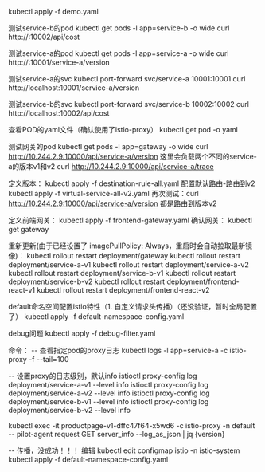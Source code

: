kubectl apply -f demo.yaml

测试service-b的pod
kubectl get pods -l app=service-b -o wide
curl http://<pod-xxx-ip>:10002/api/cost

测试service-a的pod
kubectl get pods -l app=service-a -o wide
curl http://<pod-xxx-ip>:10001/service-a/version


测试service-a的svc
kubectl port-forward svc/service-a 10001:10001
curl http://localhost:10001/service-a/version

测试service-b的svc
kubectl port-forward svc/service-b 10002:10002
curl http://localhost:10002/api/cost


查看POD的yaml文件（确认使用了istio-proxy）
kubectl get pod <pod-name> -o yaml

测试网关的pod
kubectl get pods -l app=gateway -o wide
curl http://10.244.2.9:10000/api/service-a/version
这里会负载两个不同的service-a的版本v1和v2
curl http://10.244.2.9:10000/api/service-a/trace

定义版本：
kubectl apply -f destination-rule-all.yaml
配置默认路由-路由到v2
kubectl apply -f virtual-service-all-v2.yaml
再次测试：curl http://10.244.2.9:10000/api/service-a/version 都是路由到版本v2


定义前端网关：
kubectl apply -f frontend-gateway.yaml
确认网关：
kubectl get gateway

重新更新(由于已经设置了 imagePullPolicy: Always，重启时会自动拉取最新镜像)：
kubectl rollout restart deployment/gateway
kubectl rollout restart deployment/service-a-v1
kubectl rollout restart deployment/service-a-v2
kubectl rollout restart deployment/service-b-v1
kubectl rollout restart deployment/service-b-v2
kubectl rollout restart deployment/frontend-react-v1
kubectl rollout restart deployment/frontend-react-v2

default命名空间配置istio特性（1. 自定义请求头传播）（还没验证，暂时全局配置了）
kubectl apply -f default-namespace-config.yaml


debug问题
kubectl apply -f debug-filter.yaml



命令：
-- 查看指定pod的proxy日志
kubectl logs -l app=service-a -c istio-proxy -f --tail=100

-- 设置proxy的日志级别，默认info
istioctl proxy-config log deployment/service-a-v1 --level info
istioctl proxy-config log deployment/service-a-v2 --level info
istioctl proxy-config log deployment/service-b-v1 --level info
istioctl proxy-config log deployment/service-b-v2 --level info


kubectl exec -it productpage-v1-dffc47f64-x5wd6 -c istio-proxy -n default  -- pilot-agent request GET server_info --log_as_json | jq {version}


-- 传播，没成功！！！
编辑
kubectl edit configmap istio -n istio-system
kubectl apply -f default-namespace-config.yaml